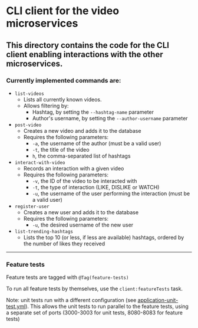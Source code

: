 # CLI client for the video microservices
## This directory contains the code for the CLI client enabling interactions with the other microservices.
### Currently implemented commands are:
* `list-videos`
  * Lists all currently known videos.
  * Allows filtering by:
    * Hashtag, by setting the `--hashtag-name` parameter
    * Author's username, by setting the `--author-username` parameter
* `post-video`
  * Creates a new video and adds it to the database
  * Requires the following parameters:
    * `-a`, the username of the author (must be a valid user)
    * `-t`, the title of the video
    * `h`, the comma-separated list of hashtags
* `interact-with-video`
  * Records an interaction with a given video
  * Requires the following parameters:
    * `-v`, the ID of the video to be interacted with
    * `-t`, the type of interaction (LIKE, DISLIKE or WATCH)
    * `-u`, the username of the user performing the interaction (must be a valid user)
* `register-user`
  * Creates a new user and adds it to the database
  * Requires the following parameters:
    * `-u`, the desired username of the new user
* `list-trending-hashtags`
  * Lists the top 10 (or less, if less are available) hashtags, ordered by the number of likes they received

---

### Feature tests
Feature tests are tagged with `@Tag(feature-tests)`

To run all feature tests by themselves, use the `client:featureTests` task.

Note: unit tests run with a different configuration 
(see [application-unit-test.yml](src/test/resources/application-unit-test.yml)). 
This allows the unit tests to run parallel to the feature tests, using a separate set of ports (3000-3003 for unit tests, 8080-8083 for feature tests)